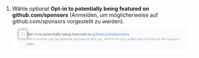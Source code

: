 1. Wähle optional **Opt-in to potentially being featured on github.com/sponsors** (Anmelden, um möglicherweise auf github.com/sponsors vorgestellt zu werden). ![Kontrollkästchen, um sich für die Vorstellung anzumelden](/assets/images/help/sponsors/opt-in-to-being-featured.png)